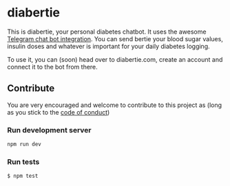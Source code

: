 # diabertie

This is diabertie, your personal diabetes chatbot.
It uses the awesome [Telegram chat bot integration](https://core.telegram.org/bots).
You can send bertie your blood sugar values, insulin doses and whatever is important for your daily diabetes logging.

To use it, you can (soon) head over to diabertie.com, create an account and connect it to the bot from there.

## Contribute

You are very encouraged and welcome to contribute to this project as (long as you stick to the [code of conduct](CODE_OF_CONDUCT.md))

### Run development server

```bash
npm run dev
```

### Run tests

```bash
$ npm test
```
